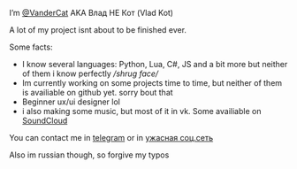 I’m [@VanderCat](https://github.com/VanderCat/) AKA Влад НЕ Кот (Vlad Kot) 
 
A lot of my project isnt about to be finished ever.

Some facts:
- I know several languages: Python, Lua, C#, JS and a bit more but neither of them i know perfectly */shrug face/*
- Im currently working on some projects time to time, but neither of them is availiable on github yet. sorry bout that
- Beginner ux/ui designer lol
- i also making some music, but most of it in vk. Some availiable on [SoundCloud](https://soundcloud.com/vandercat-chanel) 

You can contact me in [telegram](https://t.me/VanderCat) or in [ужасная соц.сеть](http://vk.me/Vander_Cat)

Also im russian though, so forgive my typos

<!---
VanderCat/VanderCat is a ✨ special ✨ repository because its `README.md` (this file) appears on your GitHub profile.
You can click the Preview link to take a look at your changes.
--->
